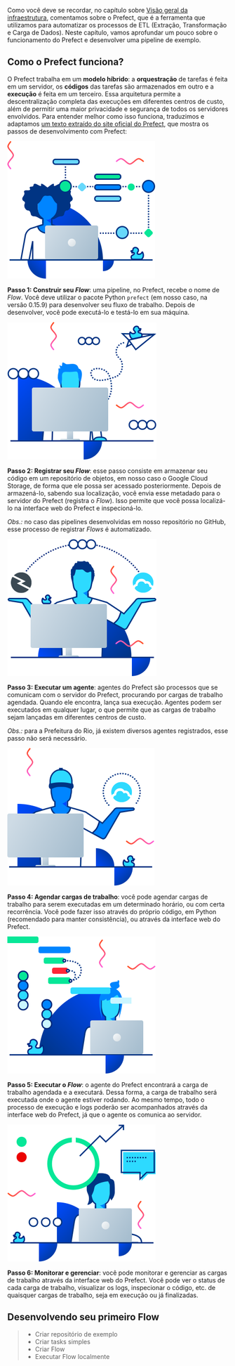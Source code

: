 Como você deve se recordar, no capítulo sobre [Visão geral da infraestrutura](/guia-desenvolvedores/visao-geral-infra), comentamos sobre o Prefect, que é a ferramenta que utilizamos para automatizar os processos de ETL (Extração, Transformação e Carga de Dados). Neste capítulo, vamos aprofundar um pouco sobre o funcionamento do Prefect e desenvolver uma pipeline de exemplo.

## Como o Prefect funciona?

O Prefect trabalha em um **modelo híbrido**: a **orquestração** de tarefas é feita em um servidor, os **códigos** das tarefas são armazenados em outro e a **execução** é feita em um terceiro. Essa arquitetura permite a descentralização completa das execuções em diferentes centros de custo, além de permitir uma maior privacidade e segurança de todos os servidores envolvidos. Para entender melhor como isso funciona, traduzimos e adaptamos [um texto extraído do site oficial do Prefect](https://www.prefect.io/why-prefect/hybrid-model/), que mostra os passos de desenvolvimento com Prefect:

![Passo 1: Construir seu Flow](../static/img/tutoriais/pipelines/step1.png)

**Passo 1: Construir seu _Flow_**: uma pipeline, no Prefect, recebe o nome de _Flow_. Você deve utilizar o pacote Python `prefect` (em nosso caso, na versão 0.15.9) para desenvolver seu fluxo de trabalho. Depois de desenvolver, você pode executá-lo e testá-lo em sua máquina.

![Passo 2: Registrar seu Flow](../static/img/tutoriais/pipelines/step2.png)

**Passo 2: Registrar seu _Flow_**: esse passo consiste em armazenar seu código em um repositório de objetos, em nosso caso o Google Cloud Storage, de forma que ele possa ser acessado posteriormente. Depois de armazená-lo, sabendo sua localização, você envia esse metadado para o servidor do Prefect (registra o _Flow_). Isso permite que você possa localizá-lo na interface web do Prefect e inspecioná-lo.

_Obs.:_ no caso das pipelines desenvolvidas em nosso repositório no GitHub, esse processo de registrar _Flows_ é automatizado.

![Passo 3: Executar um Agent](../static/img/tutoriais/pipelines/step3.png)

**Passo 3: Executar um agente**: agentes do Prefect são processos que se comunicam com o servidor do Prefect, procurando por cargas de trabalho agendada. Quando ele encontra, lança sua execução. Agentes podem ser executados em qualquer lugar, o que permite que as cargas de trabalho sejam lançadas em diferentes centros de custo.

_Obs.:_ para a Prefeitura do Rio, já existem diversos agentes registrados, esse passo não será necessário.

![Passo 4: Agendar cargas de trabalho](../static/img/tutoriais/pipelines/step4.png)

**Passo 4: Agendar cargas de trabalho**: você pode agendar cargas de trabalho para serem executadas em um determinado horário, ou com certa recorrência. Você pode fazer isso através do próprio código, em Python (recomendado para manter consistência), ou através da interface web do Prefect.

![Passo 5: Executar o _Flow_](../static/img/tutoriais/pipelines/step5.png)

**Passo 5: Executar o _Flow_**: o agente do Prefect encontrará a carga de trabalho agendada e a executará. Dessa forma, a carga de trabalho será executada onde o agente estiver rodando. Ao mesmo tempo, todo o processo de execução e logs poderão ser acompanhados através da interface web do Prefect, já que o agente os comunica ao servidor.

![Passo 6: Monitorar e gerenciar](../static/img/tutoriais/pipelines/step6.png)

**Passo 6: Monitorar e gerenciar**: você pode monitorar e gerenciar as cargas de trabalho através da interface web do Prefect. Você pode ver o status de cada carga de trabalho, visualizar os logs, inspecionar o código, etc. de quaisquer cargas de trabalho, seja em execução ou já finalizadas.

## Desenvolvendo seu primeiro Flow

> - Criar repositório de exemplo
> - Criar tasks simples
> - Criar Flow
> - Executar Flow localmente

<!-- ## O repositório de pipelines


## Concatenando Flows

## Adicionando dependências

## Como testar pipelines em diversos ambientes

## Colocando uma pipeline em produção

## UI do Prefect -->
